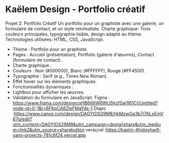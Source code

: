 # Kaëlem Design - Portfolio créatif

Projet 2: Portfolio Créatif
Un portfolio pour un graphiste avec une galerie, un formulaire de contact, et un style minimaliste.
Charte graphique: Trois couleurs principales, typographie lisible, design adapté au thème.
Technologies utilisées: HTML, CSS, JavaScript.

- Thème : Portfolio pour un graphiste.
- Pages : Accueil (présentation), Portfolio (galerie d'œuvres), Contact (formulaire de contact).
- Charte graphique :
- Couleurs : Noir (#000000), Blanc (#FFFFFF), Rouge (#FF4500).
- Typographie : Serif (e.g., Times New Roman).
- Effet hover sur les éléments graphiques.
- Fonctionnalités dynamiques :
- Lightbox pour afficher les œuvres.
- Validation du formulaire en JavaScript.
  Figma : https://www.figma.com/design/xHB666W6WU5hzfSw1I61Cj/Untitled?node-id=0-1&t=6FKpCA6ZleFMaYds-1
  Diapo :https://www.canva.com/design/DAGYtDS29M8/tjkMzwGa3b7j76LxEmV67g/edit?utm_content=DAGYtDS29M8&utm_campaign=designshare&utm_medium=link2&utm_source=sharebutton
  veràçcel :https://kaelm-4hjdqyhw9-xans-projects-781c6f24.vercel.app
